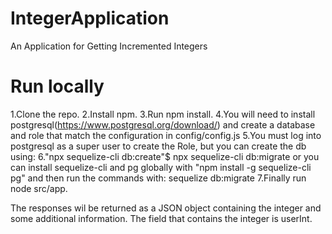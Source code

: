 # IntegerApplication
An Application for Getting Incremented Integers

# Run locally
1.Clone the repo.
2.Install npm.
3.Run npm install.
4.You will need to install postgresql(https://www.postgresql.org/download/) and create a database and role that match the configuration in config/config.js
5.You must log into postgresql as a super user to create the Role, but you can create the db using:
6."npx sequelize-cli db:create"$ npx sequelize-cli db:migrate
or you can install sequelize-cli  and pg globally with "npm install -g sequelize-cli pg" and then run the commands with:
sequelize db:migrate
7.Finally run node src/app.

The responses wil be returned as a JSON object containing the integer and some additional information. The field that contains the integer is userInt.
